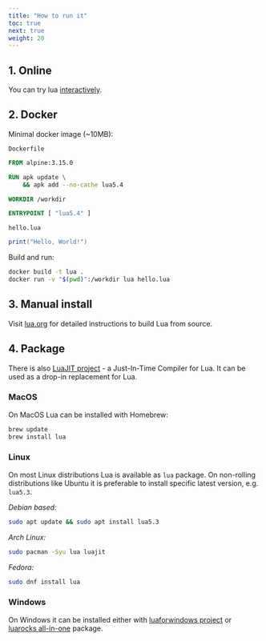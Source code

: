 ```yaml
---
title: "How to run it"
toc: true
next: true
weight: 20
---
```


## 1. Online

You can try lua [interactively](https://www.lua.org/cgi-bin/demo).

## 2. Docker

Minimal docker image (~10MB):

`Dockerfile`

```dockerfile
FROM alpine:3.15.0

RUN apk update \
    && apk add --no-cache lua5.4

WORKDIR /workdir

ENTRYPOINT [ "lua5.4" ]
```

`hello.lua`

```lua
print("Hello, World!")
```

Build and run:

```bash
docker build -t lua .
docker run -v "$(pwd)":/workdir lua hello.lua
```

## 3. Manual install

Visit [lua.org](https://www.lua.org/download.html) for detailed instructions to build Lua from source.

## 4. Package

There is also [LuaJIT project](https://luajit.org/) - a Just-In-Time Compiler for Lua.
It can be used as a drop-in replacement for Lua.

### MacOS

On MacOS Lua can be installed with Homebrew:

```bash
brew update
brew install lua
```

### Linux

On most Linux distributions Lua is available as `lua` package.
On non-rolling distributions like Ubuntu it is preferable to
install specific latest version, e.g. `lua5.3`.

*Debian based:*

```bash
sudo apt update && sudo apt install lua5.3
```

*Arch Linux:*

```bash
sudo pacman -Syu lua luajit
```

*Fedora:*

```bash
sudo dnf install lua
```

### Windows

On Windows it can be installed either with
[luaforwindows project](https://github.com/rjpcomputing/luaforwindows/releases) or
[luarocks all-in-one](https://github.com/luarocks/luarocks/wiki/Installation-instructions-for-Windows)
package.
